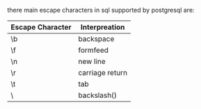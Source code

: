 there main escape characters in sql supported by postgresql are:

| Escape Character | Interpreation   |
| ---------------- | --------------- |
| \b               | backspace       |
| \f               | formfeed        |
| \n               | new line        |
| \r               | carriage return |
| \t               | tab             |
| \\               | backslash(\)    |
